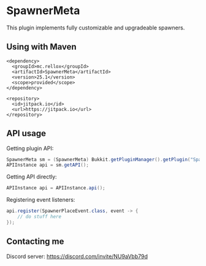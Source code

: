 # SpawnerMeta

This plugin implements fully customizable and upgradeable spawners.

## Using with Maven

```
<dependency>
  <groupId>mc.rellox</groupId>
  <artifactId>SpawnerMeta</artifactId>
  <version>25.1</version>
  <scope>provided</scope>
</dependency>

<repository>
  <id>jitpack.io</id>
  <url>https://jitpack.io</url>
</repository>
```

## API usage

Getting plugin API:
```java
SpawnerMeta sm = (SpawnerMeta) Bukkit.getPluginManager().getPlugin("SpawnerMeta");
APIInstance api = sm.getAPI();
```
Getting API directly:
```java
APIInstance api = APIInstance.api();
```
Registering event listeners:
```java
api.register(SpawnerPlaceEvent.class, event -> {
    // do stuff here
});
```
## Contacting me

Discord server: https://discord.com/invite/NU9aVbb79d
